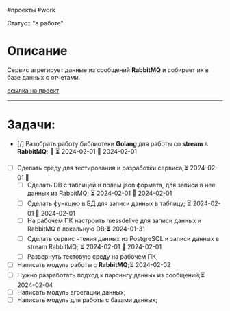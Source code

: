 #проекты
#work

Статус:: "в работе"
# Описание
Сервис агрегирует данные из сообщений __RabbitMQ__ и собирает их в базе данных с отчетами.

[ссылка на проект](https://github.com/SouthUral/agg-data-per-shift)

___

# Задачи:
- [/] Разобрать работу библиотеки __Golang__  для работы со __stream__ в __RabbitMQ__; 🔼 ⏳ 2024-02-01 📅 2024-02-01
- [ ] Сделать среду для тестирования и разработки сервиса;⏳ 2024-02-01 🔼 
	- [ ] Сделать DB с таблицей и полем json  формата, для записи в нее данных из RabbitMQ; ⏳ 2024-02-01 📅 2024-02-01
	- [ ] Сделать функцию в БД для записи данных в таблицу; ⏳ 2024-02-01 📅 2024-02-01
	- [ ] На рабочем ПК настроить messdelive для записи данных и RabbitMQ в локальную DB;⏳ 2024-01-31
	- [ ] Сделать сервис чтения данных из PostgreSQL и записи данных в stream RabbitMQ; ⏳ 2024-02-01 📅 2024-02-01
	- [ ] Развернуть тестовую среду на рабочем ПК, 
- [ ] Написать модуль работы с __RabbitMQ__;⏳ 2024-02-02 
- [ ] Нужно разработать подход к парсингу данных из сообщений;⏳ 2024-02-04 
- [ ] Написать модуль агрегации данных;
- [ ] Написать модуль для работы с базами данных;